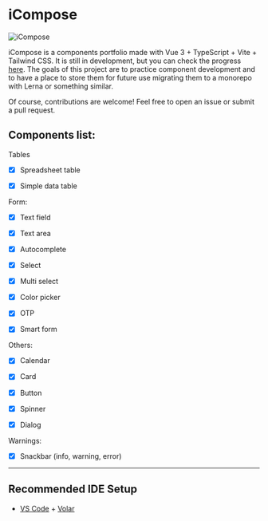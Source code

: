 # iCompose

![iCompose](https://user-images.githubusercontent.com/57297760/251695700-a4f43fb7-2d6a-4415-ac50-859440b45ac0.jpg)

iCompose is a components portfolio made with Vue 3 + TypeScript + Vite + Tailwind CSS. It is still in development, but you can check the progress [here](icompose.netlify.app/). The goals of this project are to practice component development and to have a place to store them for future use migrating them to a monorepo with Lerna or something similar.

Of course, contributions are welcome! Feel free to open an issue or submit a pull request.

## Components list:

Tables

- [x] Spreadsheet table

- [x] Simple data table

Form:

- [x] Text field

- [x] Text area

- [x] Autocomplete

- [x] Select

- [x] Multi select

- [x] Color picker

- [x] OTP

- [x] Smart form

Others:

- [x] Calendar

- [x] Card

- [x] Button

- [x] Spinner

- [x] Dialog

Warnings:

- [x] Snackbar (info, warning, error)

---

## Recommended IDE Setup

- [VS Code](https://code.visualstudio.com/) + [Volar](https://marketplace.visualstudio.com/items?itemName=Vue.volar)
